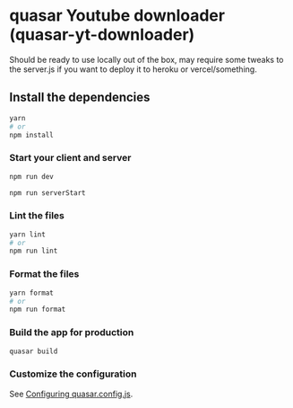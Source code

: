 # quasar Youtube downloader (quasar-yt-downloader)

Should be ready to use locally out of the box, may require some tweaks to the server.js if you want to deploy it to heroku or vercel/something.

## Install the dependencies
```bash
yarn
# or
npm install
```

### Start your client and server
```bash
npm run dev

npm run serverStart
```


### Lint the files
```bash
yarn lint
# or
npm run lint
```


### Format the files
```bash
yarn format
# or
npm run format
```



### Build the app for production
```bash
quasar build
```

### Customize the configuration
See [Configuring quasar.config.js](https://v2.quasar.dev/quasar-cli-webpack/quasar-config-js).
